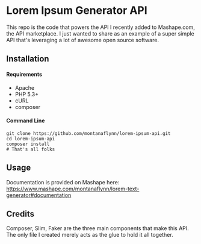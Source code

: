 # Lorem Ipsum Generator API

This repo is the code that powers the API I recently added to Mashape.com, the API marketplace.  I just wanted to share as an example of a super simple API that's leveraging a lot of awesome open source software.

## Installation

#### Requirements
- Apache
- PHP 5.3+
- cURL
- composer

#### Command Line
```
git clone https://github.com/montanaflynn/lorem-ipsum-api.git
cd lorem-ipsum-api
composer install
# That's all folks
```

## Usage
Documentation is provided on Mashape here: https://www.mashape.com/montanaflynn/lorem-text-generator#documentation


## Credits
Composer, Slim, Faker are the three main components that make this API.  The only file I created merely acts as the glue to hold it all together.
